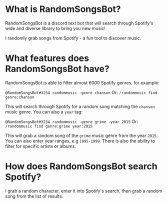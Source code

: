 # What is RandomSongsBot?

RandomSongsBot is a discord text bot that will search through Spotify's wide and diverse library to bring you new music!

I randomly grab songs from Spotify - a fun tool to discover music.

# What features does RandomSongsBot have?

RandomSongsBot is able to filter almost 6000 Spotify genres, for example:

`@RandomSongsBot#3234 randommusic -genre chanson`
Or:
`/randommusic find genre:chanson`

This will search through Spotify for a random song matching the `chanson` music genre. You can also a `year` tag:

`@RandomSongsBot#3234 randommusic -genre grime -year 2015`
Or:
`/randommusic find genre:grime year:2015`

This will grab a random song of the `grime` music genre from the year `2015`. You can also enter year ranges, e.g `1995-1999`. There is also the ability to filter for specific artists or albums.

# How does RandomSongsBot search Spotify?

I grab a random character, enter it into Spotify's search, then grab a random song from the list of results.